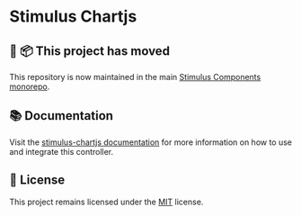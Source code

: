 # Stimulus Chartjs

## 🚚 📦 This project has moved

This repository is now maintained in the main [Stimulus Components monorepo](https://github.com/stimulus-components/stimulus-components).

## 📚 Documentation

Visit the [stimulus-chartjs documentation](https://www.stimulus-components.com/docs/stimulus-chartjs/) for more information on how to use and integrate this controller.

## 📝 License

This project remains licensed under the [MIT](http://opensource.org/licenses/MIT) license.

